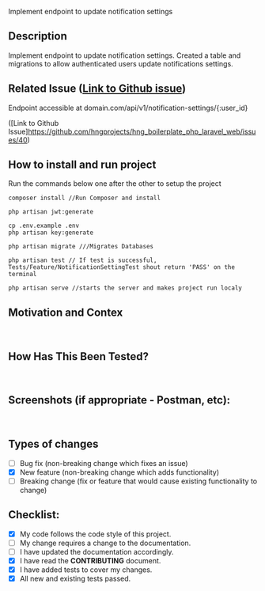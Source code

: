 Implement endpoint to update notification settings
​
## Description
Implement endpoint to update notification settings. 
Created a table and migrations to allow authenticated users update notifications setting​s.
## Related Issue ([Link to Github issue](https://github.com/hngprojects/hng_boilerplate_php_laravel_web/issues/40))
Endpoint accessible at domain.com/api/v1/notification-settings/{:user_id}

<!--- This project only accepts pull requests related to open issues -->
<!--- If suggesting a new feature or change, please discuss it in an issue first -->
<!--- If fixing a bug, there should be an issue describing it with steps to reproduce -->
([Link to Github Issue]https://github.com/hngprojects/hng_boilerplate_php_laravel_web/issues/40)
​


## How to install and run project
Run the commands below one after the other to setup the project
```
composer install //Run Composer and install

php artisan jwt:generate

cp .env.example .env
php artisan key:generate

php artisan migrate ///Migrates Databases

php artisan test // If test is successful, Tests/Feature/NotificationSettingTest shout return 'PASS' on the terminal

php artisan serve //starts the server and makes project run localy
```


## Motivation and Contex

<!--- Why is this change required? What problem does it solve? -->
​
## How Has This Been Tested?
<!--- Please describe in detail how you tested your changes. -->
<!--- Include details of your testing environment, and the tests you ran to -->
<!--- see how your change affects other areas of the code, etc. -->
​
## Screenshots (if appropriate - Postman, etc):
​
## Types of changes
<!--- What types of changes does your code introduce? Put an `x` in all the boxes that apply: -->
- [ ] Bug fix (non-breaking change which fixes an issue)
- [x] New feature (non-breaking change which adds functionality)
- [ ] Breaking change (fix or feature that would cause existing functionality to change)
​
## Checklist:
<!--- Go over all the following points, and put an `x` in all the boxes that apply. -->
<!--- If you're unsure about any of these, don't hesitate to ask. We're here to help! -->
- [x] My code follows the code style of this project.
- [ ] My change requires a change to the documentation.
- [ ] I have updated the documentation accordingly.
- [x] I have read the **CONTRIBUTING** document.
- [x] I have added tests to cover my changes.
- [x] All new and existing tests passed.
